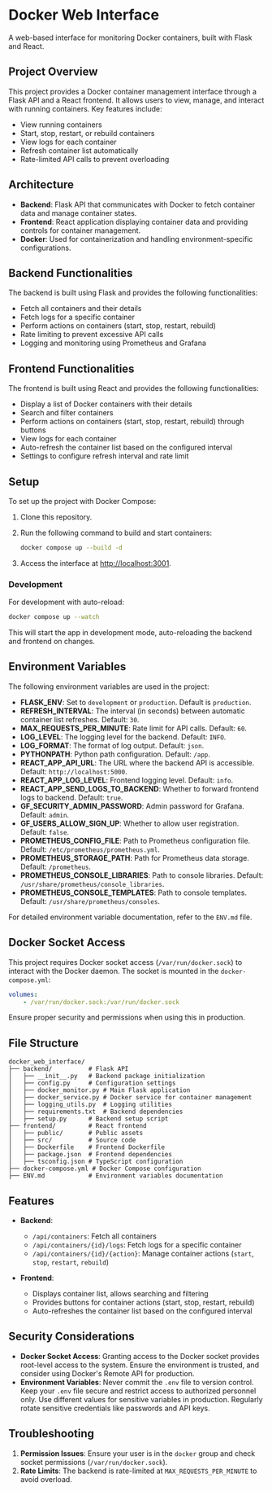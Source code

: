 # Docker Web Interface

A web-based interface for monitoring Docker containers, built with Flask and React.

## Project Overview

This project provides a Docker container management interface through a Flask API and a React frontend. It allows users to view, manage, and interact with running containers. Key features include:

-   View running containers
-   Start, stop, restart, or rebuild containers
-   View logs for each container
-   Refresh container list automatically
-   Rate-limited API calls to prevent overloading

## Architecture

-   **Backend**: Flask API that communicates with Docker to fetch container data and manage container states.
-   **Frontend**: React application displaying container data and providing controls for container management.
-   **Docker**: Used for containerization and handling environment-specific configurations.

## Backend Functionalities

The backend is built using Flask and provides the following functionalities:

-   Fetch all containers and their details
-   Fetch logs for a specific container
-   Perform actions on containers (start, stop, restart, rebuild)
-   Rate limiting to prevent excessive API calls
-   Logging and monitoring using Prometheus and Grafana

## Frontend Functionalities

The frontend is built using React and provides the following functionalities:

-   Display a list of Docker containers with their details
-   Search and filter containers
-   Perform actions on containers (start, stop, restart, rebuild) through buttons
-   View logs for each container
-   Auto-refresh the container list based on the configured interval
-   Settings to configure refresh interval and rate limit

## Setup

To set up the project with Docker Compose:

1. Clone this repository.
2. Run the following command to build and start containers:

    ```bash
    docker compose up --build -d
    ```

3. Access the interface at [http://localhost:3001](http://localhost:3001).

### Development

For development with auto-reload:

```bash
docker compose up --watch
```

This will start the app in development mode, auto-reloading the backend and frontend on changes.

## Environment Variables

The following environment variables are used in the project:

-   **FLASK_ENV**: Set to `development` or `production`. Default is `production`.
-   **REFRESH_INTERVAL**: The interval (in seconds) between automatic container list refreshes. Default: `30`.
-   **MAX_REQUESTS_PER_MINUTE**: Rate limit for API calls. Default: `60`.
-   **LOG_LEVEL**: The logging level for the backend. Default: `INFO`.
-   **LOG_FORMAT**: The format of log output. Default: `json`.
-   **PYTHONPATH**: Python path configuration. Default: `/app`.
-   **REACT_APP_API_URL**: The URL where the backend API is accessible. Default: `http://localhost:5000`.
-   **REACT_APP_LOG_LEVEL**: Frontend logging level. Default: `info`.
-   **REACT_APP_SEND_LOGS_TO_BACKEND**: Whether to forward frontend logs to backend. Default: `true`.
-   **GF_SECURITY_ADMIN_PASSWORD**: Admin password for Grafana. Default: `admin`.
-   **GF_USERS_ALLOW_SIGN_UP**: Whether to allow user registration. Default: `false`.
-   **PROMETHEUS_CONFIG_FILE**: Path to Prometheus configuration file. Default: `/etc/prometheus/prometheus.yml`.
-   **PROMETHEUS_STORAGE_PATH**: Path for Prometheus data storage. Default: `/prometheus`.
-   **PROMETHEUS_CONSOLE_LIBRARIES**: Path to console libraries. Default: `/usr/share/prometheus/console_libraries`.
-   **PROMETHEUS_CONSOLE_TEMPLATES**: Path to console templates. Default: `/usr/share/prometheus/consoles`.

For detailed environment variable documentation, refer to the `ENV.md` file.

## Docker Socket Access

This project requires Docker socket access (`/var/run/docker.sock`) to interact with the Docker daemon. The socket is mounted in the `docker-compose.yml`:

```yaml
volumes:
    - /var/run/docker.sock:/var/run/docker.sock
```

Ensure proper security and permissions when using this in production.

## File Structure

```
docker_web_interface/
├── backend/          # Flask API
│   ├── __init__.py   # Backend package initialization
│   ├── config.py     # Configuration settings
│   ├── docker_monitor.py # Main Flask application
│   ├── docker_service.py # Docker service for container management
│   ├── logging_utils.py  # Logging utilities
│   ├── requirements.txt  # Backend dependencies
│   ├── setup.py      # Backend setup script
├── frontend/         # React frontend
│   ├── public/       # Public assets
│   ├── src/          # Source code
│   ├── Dockerfile    # Frontend Dockerfile
│   ├── package.json  # Frontend dependencies
│   ├── tsconfig.json # TypeScript configuration
├── docker-compose.yml # Docker Compose configuration
├── ENV.md            # Environment variables documentation
```

## Features

-   **Backend**:

    -   `/api/containers`: Fetch all containers
    -   `/api/containers/{id}/logs`: Fetch logs for a specific container
    -   `/api/containers/{id}/{action}`: Manage container actions (`start`, `stop`, `restart`, `rebuild`)

-   **Frontend**:
    -   Displays container list, allows searching and filtering
    -   Provides buttons for container actions (start, stop, restart, rebuild)
    -   Auto-refreshes the container list based on the configured interval

## Security Considerations

-   **Docker Socket Access**: Granting access to the Docker socket provides root-level access to the system. Ensure the environment is trusted, and consider using Docker's Remote API for production.
-   **Environment Variables**: Never commit the `.env` file to version control. Keep your `.env` file secure and restrict access to authorized personnel only. Use different values for sensitive variables in production. Regularly rotate sensitive credentials like passwords and API keys.

## Troubleshooting

1. **Permission Issues**: Ensure your user is in the `docker` group and check socket permissions (`/var/run/docker.sock`).
2. **Rate Limits**: The backend is rate-limited at `MAX_REQUESTS_PER_MINUTE` to avoid overload.
